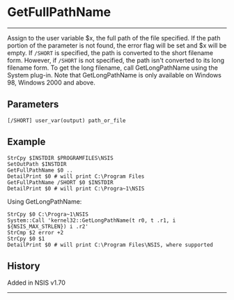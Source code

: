 # GetFullPathName

---

Assign to the user variable $x, the full path of the file specified. If the path portion of the parameter is not found, the error flag will be set and $x will be empty. If `/SHORT` is specified, the path is converted to the short filename form. However, if `/SHORT` is not specified, the path isn't converted to its long filename form. To get the long filename, call GetLongPathName using the System plug-in. Note that GetLongPathName is only available on Windows 98, Windows 2000 and above.

## Parameters

    [/SHORT] user_var(output) path_or_file

## Example

	StrCpy $INSTDIR $PROGRAMFILES\NSIS
	SetOutPath $INSTDIR
	GetFullPathName $0 ..
	DetailPrint $0 # will print C:\Program Files
	GetFullPathName /SHORT $0 $INSTDIR
	DetailPrint $0 # will print C:\Progra~1\NSIS

Using GetLongPathName:

	StrCpy $0 C:\Progra~1\NSIS
	System::Call 'kernel32::GetLongPathName(t r0, t .r1, i ${NSIS_MAX_STRLEN}) i .r2'
	StrCmp $2 error +2
	StrCpy $0 $1
	DetailPrint $0 # will print C:\Program Files\NSIS, where supported

## History

Added in NSIS v1.70

---
